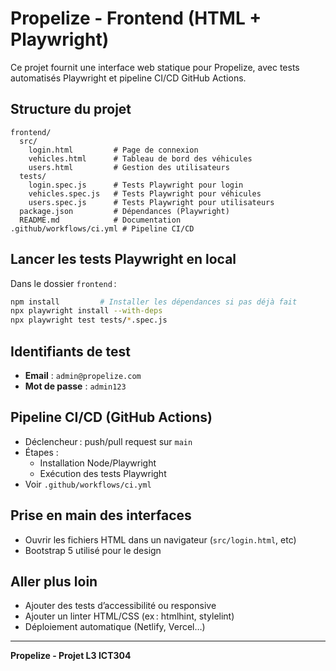 # Propelize - Frontend (HTML + Playwright)

Ce projet fournit une interface web statique pour Propelize, avec tests automatisés Playwright et pipeline CI/CD GitHub Actions.

## Structure du projet

```
frontend/
  src/
    login.html         # Page de connexion
    vehicles.html      # Tableau de bord des véhicules
    users.html         # Gestion des utilisateurs
  tests/
    login.spec.js      # Tests Playwright pour login
    vehicles.spec.js   # Tests Playwright pour véhicules
    users.spec.js      # Tests Playwright pour utilisateurs
  package.json         # Dépendances (Playwright)
  README.md            # Documentation
.github/workflows/ci.yml # Pipeline CI/CD
```

## Lancer les tests Playwright en local

Dans le dossier `frontend` :

```sh
npm install         # Installer les dépendances si pas déjà fait
npx playwright install --with-deps
npx playwright test tests/*.spec.js
```

## Identifiants de test
- **Email** : `admin@propelize.com`
- **Mot de passe** : `admin123`

## Pipeline CI/CD (GitHub Actions)
- Déclencheur : push/pull request sur `main`
- Étapes :
  - Installation Node/Playwright
  - Exécution des tests Playwright
- Voir `.github/workflows/ci.yml`

## Prise en main des interfaces
- Ouvrir les fichiers HTML dans un navigateur (`src/login.html`, etc)
- Bootstrap 5 utilisé pour le design

## Aller plus loin
- Ajouter des tests d’accessibilité ou responsive
- Ajouter un linter HTML/CSS (ex : htmlhint, stylelint)
- Déploiement automatique (Netlify, Vercel…)

---

**Propelize - Projet L3 ICT304**

